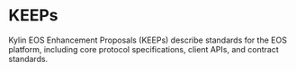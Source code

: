 # KEEPs
Kylin EOS Enhancement Proposals (KEEPs) describe standards for the EOS platform, including core protocol specifications, client APIs, and contract standards.